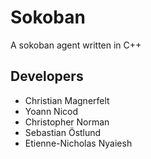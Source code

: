 Sokoban
=======

A sokoban agent written in C++

Developers
----------

- Christian Magnerfelt
- Yoann Nicod
- Christopher Norman
- Sebastian Östlund
- Etienne-Nicholas Nyaiesh
